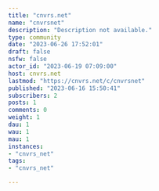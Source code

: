```yaml
---
title: "cnvrs.net" 
name: "cnvrsnet"
description: "Description not available."
type: community
date: "2023-06-26 17:52:01"
draft: false
nsfw: false
actor_id: "2023-06-19 07:09:00"
host: cnvrs.net
lastmod: "https://cnvrs.net/c/cnvrsnet"
published: "2023-06-16 15:50:41"
subscribers: 2
posts: 1
comments: 0
weight: 1
dau: 1
wau: 1
mau: 1
instances:
- "cnvrs_net"
tags: 
- "cnvrs_net"

---
```

